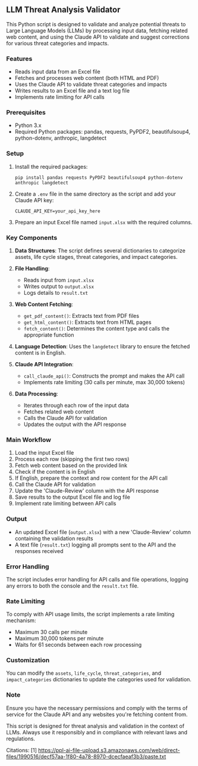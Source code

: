 
## LLM Threat Analysis Validator

This Python script is designed to validate and analyze potential threats to Large Language Models (LLMs) by processing input data, fetching related web content, and using the Claude API to validate and suggest corrections for various threat categories and impacts.

### Features

* Reads input data from an Excel file
* Fetches and processes web content (both HTML and PDF)
* Uses the Claude API to validate threat categories and impacts
* Writes results to an Excel file and a text log file
* Implements rate limiting for API calls

### Prerequisites

* Python 3.x
* Required Python packages: pandas, requests, PyPDF2, beautifulsoup4, python-dotenv, anthropic, langdetect

### Setup

1. Install the required packages:
   ```
   pip install pandas requests PyPDF2 beautifulsoup4 python-dotenv anthropic langdetect
   ```

2. Create a `.env` file in the same directory as the script and add your Claude API key:
   ```
   CLAUDE_API_KEY=your_api_key_here
   ```

3. Prepare an input Excel file named `input.xlsx` with the required columns.

### Key Components

1. **Data Structures**: The script defines several dictionaries to categorize assets, life cycle stages, threat categories, and impact categories.

2. **File Handling**:
   - Reads input from `input.xlsx`
   - Writes output to `output.xlsx`
   - Logs details to `result.txt`

3. **Web Content Fetching**:
   - `get_pdf_content()`: Extracts text from PDF files
   - `get_html_content()`: Extracts text from HTML pages
   - `fetch_content()`: Determines the content type and calls the appropriate function

4. **Language Detection**: Uses the `langdetect` library to ensure the fetched content is in English.

5. **Claude API Integration**:
   - `call_claude_api()`: Constructs the prompt and makes the API call
   - Implements rate limiting (30 calls per minute, max 30,000 tokens)

6. **Data Processing**:
   - Iterates through each row of the input data
   - Fetches related web content
   - Calls the Claude API for validation
   - Updates the output with the API response

### Main Workflow

1. Load the input Excel file
2. Process each row (skipping the first two rows)
3. Fetch web content based on the provided link
4. Check if the content is in English
5. If English, prepare the context and row content for the API call
6. Call the Claude API for validation
7. Update the 'Claude-Review' column with the API response
8. Save results to the output Excel file and log file
9. Implement rate limiting between API calls

### Output

- An updated Excel file (`output.xlsx`) with a new 'Claude-Review' column containing the validation results
- A text file (`result.txt`) logging all prompts sent to the API and the responses received

### Error Handling

The script includes error handling for API calls and file operations, logging any errors to both the console and the `result.txt` file.

### Rate Limiting

To comply with API usage limits, the script implements a rate limiting mechanism:
- Maximum 30 calls per minute
- Maximum 30,000 tokens per minute
- Waits for 61 seconds between each row processing

### Customization

You can modify the `assets`, `life_cycle`, `threat_categories`, and `impact_categories` dictionaries to update the categories used for validation.

### Note

Ensure you have the necessary permissions and comply with the terms of service for the Claude API and any websites you're fetching content from.

This script is designed for threat analysis and validation in the context of LLMs. Always use it responsibly and in compliance with relevant laws and regulations.

Citations:
[1] https://ppl-ai-file-upload.s3.amazonaws.com/web/direct-files/1990516/decf57aa-1f80-4a78-8970-dcecfaeaf3b3/paste.txt
